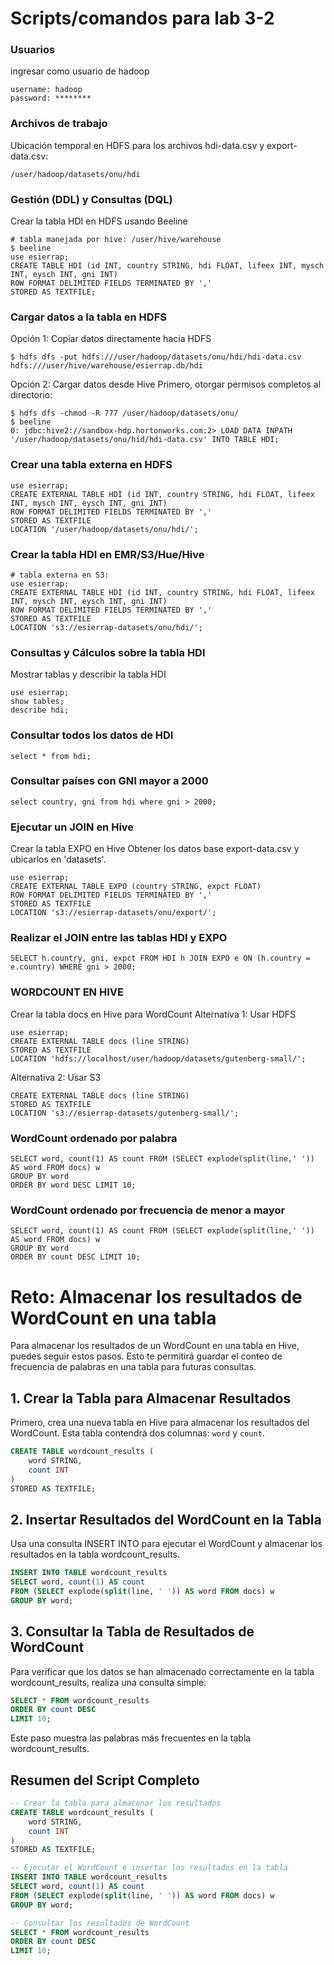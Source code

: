 # Scripts/comandos para lab 3-2

### Usuarios
ingresar como usuario de hadoop
```
username: hadoop
password: ********
```

### Archivos de trabajo
Ubicación temporal en HDFS para los archivos hdi-data.csv y export-data.csv:
```
/user/hadoop/datasets/onu/hdi
```

### Gestión (DDL) y Consultas (DQL)
Crear la tabla HDI en HDFS usando Beeline
```
# tabla manejada por hive: /user/hive/warehouse
$ beeline
use esierrap;
CREATE TABLE HDI (id INT, country STRING, hdi FLOAT, lifeex INT, mysch INT, eysch INT, gni INT) 
ROW FORMAT DELIMITED FIELDS TERMINATED BY ','
STORED AS TEXTFILE;
```

### Cargar datos a la tabla en HDFS
Opción 1: Copiar datos directamente hacia HDFS
```
$ hdfs dfs -put hdfs:///user/hadoop/datasets/onu/hdi/hdi-data.csv hdfs:///user/hive/warehouse/esierrap.db/hdi
```

Opción 2: Cargar datos desde Hive
Primero, otorgar permisos completos al directorio:
```
$ hdfs dfs -chmod -R 777 /user/hadoop/datasets/onu/
$ beeline
0: jdbc:hive2://sandbox-hdp.hortonworks.com:2> LOAD DATA INPATH '/user/hadoop/datasets/onu/hid/hdi-data.csv' INTO TABLE HDI;
```

### Crear una tabla externa en HDFS
```
use esierrap;
CREATE EXTERNAL TABLE HDI (id INT, country STRING, hdi FLOAT, lifeex INT, mysch INT, eysch INT, gni INT) 
ROW FORMAT DELIMITED FIELDS TERMINATED BY ',' 
STORED AS TEXTFILE 
LOCATION '/user/hadoop/datasets/onu/hdi/';
```

### Crear la tabla HDI en EMR/S3/Hue/Hive
```
# tabla externa en S3: 
use esierrap;
CREATE EXTERNAL TABLE HDI (id INT, country STRING, hdi FLOAT, lifeex INT, mysch INT, eysch INT, gni INT) 
ROW FORMAT DELIMITED FIELDS TERMINATED BY ',' 
STORED AS TEXTFILE 
LOCATION 's3://esierrap-datasets/onu/hdi/';
```

### Consultas y Cálculos sobre la tabla HDI
Mostrar tablas y describir la tabla HDI
```
use esierrap;
show tables;
describe hdi;
```
### Consultar todos los datos de HDI
```
select * from hdi;
```

### Consultar países con GNI mayor a 2000
```
select country, gni from hdi where gni > 2000;
```

### Ejecutar un JOIN en Hive
Crear la tabla EXPO en Hive
Obtener los datos base export-data.csv y ubicarlos en 'datasets'.
```
use esierrap;
CREATE EXTERNAL TABLE EXPO (country STRING, expct FLOAT) 
ROW FORMAT DELIMITED FIELDS TERMINATED BY ',' 
STORED AS TEXTFILE 
LOCATION 's3://esierrap-datasets/onu/export/';
```

### Realizar el JOIN entre las tablas HDI y EXPO
```
SELECT h.country, gni, expct FROM HDI h JOIN EXPO e ON (h.country = e.country) WHERE gni > 2000;
```

### WORDCOUNT EN HIVE
Crear la tabla docs en Hive para WordCount
Alternativa 1: Usar HDFS
```
use esierrap;
CREATE EXTERNAL TABLE docs (line STRING) 
STORED AS TEXTFILE 
LOCATION 'hdfs://localhost/user/hadoop/datasets/gutenberg-small/';
```

Alternativa 2: Usar S3
```
CREATE EXTERNAL TABLE docs (line STRING) 
STORED AS TEXTFILE 
LOCATION 's3://esierrap-datasets/gutenberg-small/';
```

### WordCount ordenado por palabra
```
SELECT word, count(1) AS count FROM (SELECT explode(split(line,' ')) AS word FROM docs) w 
GROUP BY word 
ORDER BY word DESC LIMIT 10;
```

### WordCount ordenado por frecuencia de menor a mayor
```
SELECT word, count(1) AS count FROM (SELECT explode(split(line,' ')) AS word FROM docs) w 
GROUP BY word 
ORDER BY count DESC LIMIT 10;
```

# Reto: Almacenar los resultados de WordCount en una tabla

Para almacenar los resultados de un WordCount en una tabla en Hive, puedes seguir estos pasos. Esto te permitirá guardar el conteo de frecuencia de palabras en una tabla para futuras consultas.

## 1. Crear la Tabla para Almacenar Resultados

Primero, crea una nueva tabla en Hive para almacenar los resultados del WordCount. Esta tabla contendrá dos columnas: `word` y `count`.

```sql
CREATE TABLE wordcount_results (
    word STRING,
    count INT
)
STORED AS TEXTFILE;
```

## 2. Insertar Resultados del WordCount en la Tabla
Usa una consulta INSERT INTO para ejecutar el WordCount y almacenar los resultados en la tabla wordcount_results.
```sql
INSERT INTO TABLE wordcount_results
SELECT word, count(1) AS count
FROM (SELECT explode(split(line, ' ')) AS word FROM docs) w
GROUP BY word;
```

## 3. Consultar la Tabla de Resultados de WordCount
Para verificar que los datos se han almacenado correctamente en la tabla wordcount_results, realiza una consulta simple:
```sql 
SELECT * FROM wordcount_results
ORDER BY count DESC
LIMIT 10;
```
Este paso muestra las palabras más frecuentes en la tabla wordcount_results.

## Resumen del Script Completo
```sql 
-- Crear la tabla para almacenar los resultados
CREATE TABLE wordcount_results (
    word STRING,
    count INT
)
STORED AS TEXTFILE;

-- Ejecutar el WordCount e insertar los resultados en la tabla
INSERT INTO TABLE wordcount_results
SELECT word, count(1) AS count
FROM (SELECT explode(split(line, ' ')) AS word FROM docs) w
GROUP BY word;

-- Consultar los resultados de WordCount
SELECT * FROM wordcount_results
ORDER BY count DESC
LIMIT 10;
```

